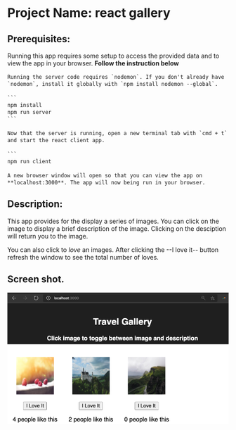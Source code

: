 # Project Name: react gallery

## Prerequisites:
Running this app requires some setup to access the provided data and to view the app in your browser. **Follow the instruction below**

    Running the server code requires `nodemon`. If you don't already have `nodemon`, install it globally with `npm install nodemon --global`.

    ```
    npm install
    npm run server
    ```

    Now that the server is running, open a new terminal tab with `cmd + t` and start the react client app.

    ```
    npm run client

    A new browser window will open so that you can view the app on **localhost:3000**. The app will now being run in your browser.


## Description:

This app provides for the display a series of images. You can click on the image to display a brief description of the image. Clicking on the desciption will return you to the image.

You can also click to _love_ an images. After clicking the --I love it-- button refresh the window to see the total number of loves.


## Screen shot.
![Screen Shot](./Screen.png)
